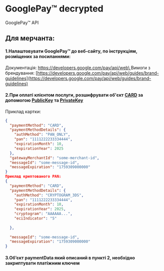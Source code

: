 # GooglePay™ decrypted

GooglePay™ API

## Для мерчанта:

#### 1.Налаштовувати GooglePay™ до веб-сайту, по інструкціям, розміщених за посиланнями:

Документація: [https://developers.google.com/pay/api/web\
](https://developers.google.com/pay/api/web)Вимоги з брендування: [https://developers.google.com/pay/api/web/guides/brand-guidelines](https://developers.google.com/pay/api/web/guides/brand-guidelines)

#### 2.При оплаті клієнтом послуги, розшифрувати об'єкт [CARD](https://developers.google.com/pay/api/web/guides/resources/payment-data-cryptography?hl=ru#card) за допомогою [PublicKey](https://developers.google.com/pay/api/web/guides/resources/payment-data-cryptography?hl=ru#step-two) та [PrivateKey](https://developers.google.com/pay/api/web/guides/resources/payment-data-cryptography?hl=ru#step-three)

Приклад картки:

```json
{
  "paymentMethod": "CARD",
  "paymentMethodDetails": {
    "authMethod": "PAN_ONLY",
    "pan": "1111222233334444",
    "expirationMonth": 10,
    "expirationYear": 2025
  },
  "gatewayMerchantId": "some-merchant-id",
  "messageId": "some-message-id",
  "messageExpiration": "1759309000000"
}
Приклад криптованого PAN:
{
  "paymentMethod": "CARD",
  "paymentMethodDetails": {
    "authMethod": "CRYPTOGRAM_3DS",
    "pan": "1111222233334444",
    "expirationMonth": 10,
    "expirationYear": 2025,
    "cryptogram": "AAAAAA...",
    "eciIndicator": "5"
   
  },
 
  "messageId": "some-message-id",
  "messageExpiration": "1759309000000"
}
```

#### 3.Об’єкт paymentData який описаний в пункті 2, необхідно закриптувати платіжним ключем
